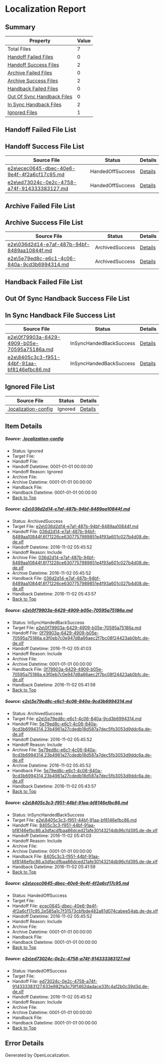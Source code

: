 # <a name='report-top'></a> Localization Report

## Summary
 Property | Value 
 -------- | ----- 
 Total Files | 7
[ Handoff Failed Files ](#handoff-failed-list)| 0
[ Handoff Success Files ](#handoff-success-list)| 2
[ Archive Failed Files ](#archive-failed-list)| 0
[ Archive Success Files ](#archive-success-list)| 2
[ Handback Failed Files ](#handback-failed-list)| 0
[ Out Of Sync Handback Files ](#outofsync-handback-success-list)| 0
[ In Sync Handback Files ](#insync-handback-success-list)| 2
[ Ignored Files ](#ignored-list)| 1

## <a name='handoff-failed-list'></a> Handoff Failed File List

## <a name='handoff-success-list'></a> Handoff Success File List
 Source File | Status | Details 
 ----------- | ------ | ------- 
 [e2e\ecec0645-dbec-40e6-9e4f-4f2a6cf17c95.md](https://github.com/OpenLocalizationTestOrg/ol-test0/blob/5bea34dfeb274b987849ebaeeaf8bec7c8816918/e2e/ecec0645-dbec-40e6-9e4f-4f2a6cf17c95.md) | HandedOffSuccess | [Details](#60da023118cdc4bb7d21ebba2702db3c91ca5f215)
 [e2e\ed73024c-0e2c-4758-a74f-914333383127.md](https://github.com/OpenLocalizationTestOrg/ol-test0/blob/37eee908d41ccddd63634471700aafe9aa17ed1f/e2e/ed73024c-0e2c-4758-a74f-914333383127.md) | HandedOffSuccess | [Details](#470415d0c25000b66edaa048a40a274121f859486)

## <a name='archive-failed-list'></a> Archive Failed File List

## <a name='archive-success-list'></a> Archive Success File List
 Source File | Status | Details 
 ----------- | ------ | ------- 
 [e2e\036d2d14-e7af-487b-94bf-8489aa10844f.md](https://github.com/OpenLocalizationTestOrg/ol-test0/blob/f979f96df2c4c2e14693219c5be2aa3524cc8a77/e2e/036d2d14-e7af-487b-94bf-8489aa10844f.md) | ArchivedSuccess | [Details](#c2a97d591a3c906a4c313c4c48521fd606f14fc61)
 [e2e\5e79ed8c-e6c1-4c06-840a-9cd3b6994314.md](https://github.com/OpenLocalizationTestOrg/ol-test0/blob/f979f96df2c4c2e14693219c5be2aa3524cc8a77/e2e/5e79ed8c-e6c1-4c06-840a-9cd3b6994314.md) | ArchivedSuccess | [Details](#a1a23630a995c532311a0e766f21e4a620f11d893)

## <a name='handback-failed-list'></a> Handback Failed File List

## <a name='outofsync-handback-success-list'></a> Out Of Sync Handback Success File List

## <a name='insync-handback-success-list'></a> In Sync Handback File Success List
 Source File | Status | Details 
 ----------- | ------ | ------- 
 [e2e\0f79903a-6429-4909-b05e-70595a75186a.md](https://github.com/OpenLocalizationTestOrg/ol-test0/blob/f2325406c731ef4c32eeda26c9f1e2708183c183/e2e/0f79903a-6429-4909-b05e-70595a75186a.md) | InSyncHandedBackSuccess | [Details](#2d37236f20e6b6fb7214cbef5567bdea211970172)
 [e2e\8405c3c3-f951-44bf-91aa-bf8146efbc86.md](https://github.com/OpenLocalizationTestOrg/ol-test0/blob/f2325406c731ef4c32eeda26c9f1e2708183c183/e2e/8405c3c3-f951-44bf-91aa-bf8146efbc86.md) | InSyncHandedBackSuccess | [Details](#b0efcec14bc0327b4d6f85c707b1f0f2aef513874)

## <a name='ignored-list'></a> Ignored File List
 Source File | Status | Details 
 ----------- | ------ | ------- 
 [.localization-config](https://github.com/OpenLocalizationTestOrg/ol-test0/blob/37eee908d41ccddd63634471700aafe9aa17ed1f/.localization-config) | Ignored | [Details](#c268a05ecaa7ec85942ed632c29928ee5bd6da8d0)

## Item Details
##### <a name='c268a05ecaa7ec85942ed632c29928ee5bd6da8d0'></a> Source: [.localization-config](https://github.com/OpenLocalizationTestOrg/ol-test0/blob/37eee908d41ccddd63634471700aafe9aa17ed1f/.localization-config)
* Status: Ignored
* Target File: 
* Handoff File: 
* Handoff Datetime: 0001-01-01 00:00:00
* Handoff Reason: Ignored
* Archive File: 
* Archive Datetime: 0001-01-01 00:00:00
* Handback File: 
* Handback Datetime: 0001-01-01 00:00:00
* [Back to Top](#report-top)

##### <a name='c2a97d591a3c906a4c313c4c48521fd606f14fc61'></a> Source: [e2e\036d2d14-e7af-487b-94bf-8489aa10844f.md](https://github.com/OpenLocalizationTestOrg/ol-test0/blob/f979f96df2c4c2e14693219c5be2aa3524cc8a77/e2e/036d2d14-e7af-487b-94bf-8489aa10844f.md)
* Status: ArchivedSuccess
* Target File: [e2e\036d2d14-e7af-487b-94bf-8489aa10844f.md](https://github.com/OpenLocalizationTestOrg/ol-test0-dede/blob/d59ea6bfc3e5e8afd0645763a0c047d1f4223319/e2e/036d2d14-e7af-487b-94bf-8489aa10844f.md)
* Handoff File: [036d2d14-e7af-487b-94bf-8489aa10844f.6f71226ce6307757989851e4f93a601c027b4d08.de-de.xlf](https://github.com/OpenLocalizationTestOrg/ol-test0-handoff/blob/6c5463c834def5dd79135349e3027134454d3fa5/ol-handoff/OpenLocalizationTestOrg/ol-test0-dede/yufeih/ht/036d2d14-e7af-487b-94bf-8489aa10844f.6f71226ce6307757989851e4f93a601c027b4d08.de-de.xlf)
* Handoff Datetime: 2016-11-02 05:45:52
* Handoff Reason: Include
* Archive File: [036d2d14-e7af-487b-94bf-8489aa10844f.6f71226ce6307757989851e4f93a601c027b4d08.de-de.xlf](https://github.com/OpenLocalizationTestOrg/ol-test0-handoff/blob/eaad97493adab923a284401179b6da9d2142edec/ol-archive/OpenLocalizationTestOrg/ol-test0-dede/yufeih/ht/036d2d14-e7af-487b-94bf-8489aa10844f.6f71226ce6307757989851e4f93a601c027b4d08.de-de.xlf)
* Archive Datetime: 2016-11-02 05:45:52
* Handback File: [036d2d14-e7af-487b-94bf-8489aa10844f.6f71226ce6307757989851e4f93a601c027b4d08.de-de.xlf](https://github.com/OpenLocalizationTestOrg/ol-test0-handback/blob/fdb8402b58bcc1a01b4237baab569717002b9d0e/ol-handback/OpenLocalizationTestOrg/ol-test0-dede/yufeih/high/036d2d14-e7af-487b-94bf-8489aa10844f.6f71226ce6307757989851e4f93a601c027b4d08.de-de.xlf)
* Handback Datetime: 2016-11-02 05:43:57
* [Back to Top](#report-top)

##### <a name='2d37236f20e6b6fb7214cbef5567bdea211970172'></a> Source: [e2e\0f79903a-6429-4909-b05e-70595a75186a.md](https://github.com/OpenLocalizationTestOrg/ol-test0/blob/f2325406c731ef4c32eeda26c9f1e2708183c183/e2e/0f79903a-6429-4909-b05e-70595a75186a.md)
* Status: InSyncHandedBackSuccess
* Target File: [e2e\0f79903a-6429-4909-b05e-70595a75186a.md](https://github.com/OpenLocalizationTestOrg/ol-test0-dede/blob/b983dc273e40b07d0dd90157c5af9c9b09c60704/e2e/0f79903a-6429-4909-b05e-70595a75186a.md)
* Handoff File: [0f79903a-6429-4909-b05e-70595a75186a.e3f0eb7c0e947d8a66aec2f7bc08f24423ab0bfc.de-de.xlf](https://github.com/OpenLocalizationTestOrg/ol-test0-handoff/blob/7a493f25da0e537f6aca96a4d110e7864f204807/ol-handoff/OpenLocalizationTestOrg/ol-test0-dede/yufeih/ht/0f79903a-6429-4909-b05e-70595a75186a.e3f0eb7c0e947d8a66aec2f7bc08f24423ab0bfc.de-de.xlf)
* Handoff Datetime: 2016-11-02 05:41:03
* Handoff Reason: Include
* Archive File: 
* Archive Datetime: 0001-01-01 00:00:00
* Handback File: [0f79903a-6429-4909-b05e-70595a75186a.e3f0eb7c0e947d8a66aec2f7bc08f24423ab0bfc.de-de.xlf](https://github.com/OpenLocalizationTestOrg/ol-test0-handback/blob/9549b859354ee382a0a15f6c7cbdee8a0ef9ea1a/ol-handback/OpenLocalizationTestOrg/ol-test0-dede/yufeih/ht/0f79903a-6429-4909-b05e-70595a75186a.e3f0eb7c0e947d8a66aec2f7bc08f24423ab0bfc.de-de.xlf)
* Handback Datetime: 2016-11-02 05:41:59
* [Back to Top](#report-top)

##### <a name='a1a23630a995c532311a0e766f21e4a620f11d893'></a> Source: [e2e\5e79ed8c-e6c1-4c06-840a-9cd3b6994314.md](https://github.com/OpenLocalizationTestOrg/ol-test0/blob/f979f96df2c4c2e14693219c5be2aa3524cc8a77/e2e/5e79ed8c-e6c1-4c06-840a-9cd3b6994314.md)
* Status: ArchivedSuccess
* Target File: [e2e\5e79ed8c-e6c1-4c06-840a-9cd3b6994314.md](https://github.com/OpenLocalizationTestOrg/ol-test0-dede/blob/d59ea6bfc3e5e8afd0645763a0c047d1f4223319/e2e/5e79ed8c-e6c1-4c06-840a-9cd3b6994314.md)
* Handoff File: [5e79ed8c-e6c1-4c06-840a-9cd3b6994314.23b4961a27cdedb18d587a7dec5fb3053d9ddc6a.de-de.xlf](https://github.com/OpenLocalizationTestOrg/ol-test0-handoff/blob/6c5463c834def5dd79135349e3027134454d3fa5/ol-handoff/OpenLocalizationTestOrg/ol-test0-dede/yufeih/ht/5e79ed8c-e6c1-4c06-840a-9cd3b6994314.23b4961a27cdedb18d587a7dec5fb3053d9ddc6a.de-de.xlf)
* Handoff Datetime: 2016-11-02 05:45:52
* Handoff Reason: Include
* Archive File: [5e79ed8c-e6c1-4c06-840a-9cd3b6994314.23b4961a27cdedb18d587a7dec5fb3053d9ddc6a.de-de.xlf](https://github.com/OpenLocalizationTestOrg/ol-test0-handoff/blob/eaad97493adab923a284401179b6da9d2142edec/ol-archive/OpenLocalizationTestOrg/ol-test0-dede/yufeih/ht/5e79ed8c-e6c1-4c06-840a-9cd3b6994314.23b4961a27cdedb18d587a7dec5fb3053d9ddc6a.de-de.xlf)
* Archive Datetime: 2016-11-02 05:45:52
* Handback File: [5e79ed8c-e6c1-4c06-840a-9cd3b6994314.23b4961a27cdedb18d587a7dec5fb3053d9ddc6a.de-de.xlf](https://github.com/OpenLocalizationTestOrg/ol-test0-handback/blob/fdb8402b58bcc1a01b4237baab569717002b9d0e/ol-handback/OpenLocalizationTestOrg/ol-test0-dede/yufeih/high/5e79ed8c-e6c1-4c06-840a-9cd3b6994314.23b4961a27cdedb18d587a7dec5fb3053d9ddc6a.de-de.xlf)
* Handback Datetime: 2016-11-02 05:43:57
* [Back to Top](#report-top)

##### <a name='b0efcec14bc0327b4d6f85c707b1f0f2aef513874'></a> Source: [e2e\8405c3c3-f951-44bf-91aa-bf8146efbc86.md](https://github.com/OpenLocalizationTestOrg/ol-test0/blob/f2325406c731ef4c32eeda26c9f1e2708183c183/e2e/8405c3c3-f951-44bf-91aa-bf8146efbc86.md)
* Status: InSyncHandedBackSuccess
* Target File: [e2e\8405c3c3-f951-44bf-91aa-bf8146efbc86.md](https://github.com/OpenLocalizationTestOrg/ol-test0-dede/blob/b983dc273e40b07d0dd90157c5af9c9b09c60704/e2e/8405c3c3-f951-44bf-91aa-bf8146efbc86.md)
* Handoff File: [8405c3c3-f951-44bf-91aa-bf8146efbc86.a3dfacdfbaa86dced21afe30143214db96cfd395.de-de.xlf](https://github.com/OpenLocalizationTestOrg/ol-test0-handoff/blob/7a493f25da0e537f6aca96a4d110e7864f204807/ol-handoff/OpenLocalizationTestOrg/ol-test0-dede/yufeih/ht/8405c3c3-f951-44bf-91aa-bf8146efbc86.a3dfacdfbaa86dced21afe30143214db96cfd395.de-de.xlf)
* Handoff Datetime: 2016-11-02 05:41:03
* Handoff Reason: Include
* Archive File: 
* Archive Datetime: 0001-01-01 00:00:00
* Handback File: [8405c3c3-f951-44bf-91aa-bf8146efbc86.a3dfacdfbaa86dced21afe30143214db96cfd395.de-de.xlf](https://github.com/OpenLocalizationTestOrg/ol-test0-handback/blob/9549b859354ee382a0a15f6c7cbdee8a0ef9ea1a/ol-handback/OpenLocalizationTestOrg/ol-test0-dede/yufeih/ht/8405c3c3-f951-44bf-91aa-bf8146efbc86.a3dfacdfbaa86dced21afe30143214db96cfd395.de-de.xlf)
* Handback Datetime: 2016-11-02 05:41:59
* [Back to Top](#report-top)

##### <a name='60da023118cdc4bb7d21ebba2702db3c91ca5f215'></a> Source: [e2e\ecec0645-dbec-40e6-9e4f-4f2a6cf17c95.md](https://github.com/OpenLocalizationTestOrg/ol-test0/blob/5bea34dfeb274b987849ebaeeaf8bec7c8816918/e2e/ecec0645-dbec-40e6-9e4f-4f2a6cf17c95.md)
* Status: HandedOffSuccess
* Target File: 
* Handoff File: [ecec0645-dbec-40e6-9e4f-4f2a6cf17c95.2e585a1c7f31573cbfbde482a81d074cabee54ab.de-de.xlf](https://github.com/OpenLocalizationTestOrg/ol-test0-handoff/blob/6c5463c834def5dd79135349e3027134454d3fa5/ol-handoff/OpenLocalizationTestOrg/ol-test0-dede/yufeih/ht/ecec0645-dbec-40e6-9e4f-4f2a6cf17c95.2e585a1c7f31573cbfbde482a81d074cabee54ab.de-de.xlf)
* Handoff Datetime: 2016-11-02 05:45:52
* Handoff Reason: Include
* Archive File: 
* Archive Datetime: 0001-01-01 00:00:00
* Handback File: 
* Handback Datetime: 0001-01-01 00:00:00
* [Back to Top](#report-top)

##### <a name='470415d0c25000b66edaa048a40a274121f859486'></a> Source: [e2e\ed73024c-0e2c-4758-a74f-914333383127.md](https://github.com/OpenLocalizationTestOrg/ol-test0/blob/37eee908d41ccddd63634471700aafe9aa17ed1f/e2e/ed73024c-0e2c-4758-a74f-914333383127.md)
* Status: HandedOffSuccess
* Target File: 
* Handoff File: [ed73024c-0e2c-4758-a74f-914333383127.633e982fa3c79f1462dadace33fc4a12b0c39d3d.de-de.xlf](https://github.com/OpenLocalizationTestOrg/ol-test0-handoff/blob/6c5463c834def5dd79135349e3027134454d3fa5/ol-handoff/OpenLocalizationTestOrg/ol-test0-dede/yufeih/ht/ed73024c-0e2c-4758-a74f-914333383127.633e982fa3c79f1462dadace33fc4a12b0c39d3d.de-de.xlf)
* Handoff Datetime: 2016-11-02 05:45:52
* Handoff Reason: Include
* Archive File: 
* Archive Datetime: 0001-01-01 00:00:00
* Handback File: 
* Handback Datetime: 0001-01-01 00:00:00
* [Back to Top](#report-top)


## Error Details

Generated by OpenLocalization.
